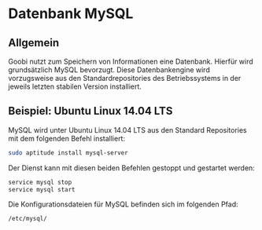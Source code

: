 # Datenbank MySQL

## **Allgemein**

Goobi nutzt zum Speichern von Informationen eine Datenbank. Hierfür wird grundsätzlich MySQL bevorzugt. Diese Datenbankengine wird vorzugsweise aus den Standardrepositories des Betriebssystems in der jeweils letzten stabilen Version installiert.

## **Beispiel: Ubuntu Linux 14.04 LTS**

MySQL wird unter Ubuntu Linux 14.04 LTS aus den Standard Repositories mit dem folgenden Befehl installiert:

```bash
sudo aptitude install mysql-server
```

Der Dienst kann mit diesen beiden Befehlen gestoppt und gestartet werden:

```bash
service mysql stop
service mysql start
```

Die Konfigurationsdateien für MySQL befinden sich im folgenden Pfad:

```bash
/etc/mysql/
```